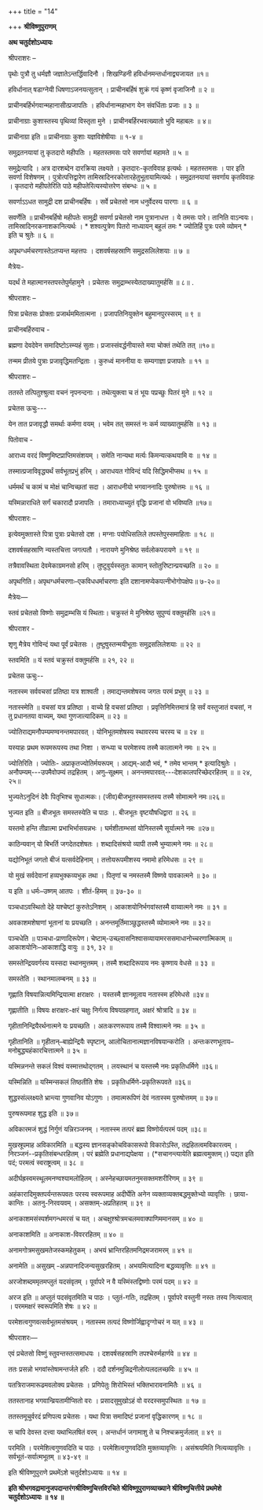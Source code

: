 +++
title = "14"

+++
**श्रीविष्णुपुराणम्**

**अथ चतुर्दशोऽध्यायः**

 श्रीपराशरः –

पृथोः पुत्रौ तु धर्मज्ञौ जज्ञातेऽन्तर्द्धिवादिनौ । शिखण्डिनी हविर्धानमन्तर्धानाद्व्यजायत ॥१॥

हविर्धानात् षडाग्नेयी धिषणाऽजनयत्सुतान् । प्राचीनबर्हिषं शुक्रं गयं कृष्णं वृजाजिनौ ॥ २ ॥

प्राचीनबर्हिर्भगवान्महानासीत्प्रजापतिः । हविर्धानान्महाभाग येन संवर्धिताः प्रजाः ॥ ३ ॥

प्राचीनाग्राः कुशास्तस्य पृथिव्यां विस्तृता मुने । प्राचीनबर्हिरभवत्ख्यातो भुवि महाबलः ॥ ४॥

 प्राचीनाग्रा इति ॥ प्राचीनाग्राः कुशाः यज्ञविशेषीयाः ॥ १-४ ॥

समुद्रतनयायां तु कृतदारो महीपतिः । महतस्तमसः पारे सवर्णायां महामते ॥ ५ ॥

 समुद्रेत्यादि । अत्र दारशब्देन दारक्रिया लक्ष्यते । कृतदारः-कृतविवाह इत्यर्थः । महतस्तमसः । पार इति सवर्णा विशेषणम् । पुत्रोत्पत्तिद्वारेण तामिस्रादिनरकोत्तारहेतुभूतायामित्यर्थः । समुद्रतनयायां सवर्णाय कृतविवाहः । कृतदारो महीपतेरिति पाठे महीपतेरित्यस्योत्तरेण संबन्धः ॥ ५ ॥

सवर्णाऽऽधत सामुद्री दश प्राचीनबर्हिषः । सर्वे प्रचेतसो नाम धनुर्वेदस्य पारगाः ॥ ६ ॥

 सवर्णेति ॥ प्राचीनबर्हिषो महीपतेः सामुद्री सवर्णा प्रचेतसो नाम पुत्रानाधत्त । ये तमसः पारे। तानिति वाऽन्वयः। तामिस्रादिनरकनाशकानित्यर्थः । \* शश्वत्पुत्रेण पितरो नाध्यायन् बहुलं तमः \* ज्योतिर्हि पुत्रः परमे व्योमन् \* इति च श्रुतेः ॥ ६ ॥

अपृथग्धर्मचरणास्तेऽतप्यन्त महत्तपः । दशवर्षसहस्राणि समुद्रसलिलेशयाः ॥ ७ ॥

मैत्रेयः-

यदर्थं ते महात्मानस्तपस्तेपुर्महामुने । प्रचेतसः समुद्राम्भस्येतदाख्यातुमर्हसि ॥ ८॥ .

 श्रीपराशरः –

पित्रा प्रचेतसः प्रोक्ताः प्रजार्थममितात्मना । प्रजापतिनियुक्तेन बहुमानपुरस्सरम् ॥ ९ ॥

 प्राचीनबर्हिरुवाच -

ब्रह्मणा देवदेवेन समादिष्टोऽस्म्यहं सुताः। प्रजास्संवर्द्धनीयास्ते मया चोक्तं तथेति तत् ॥१०॥

तन्मम प्रीतये पुत्राः प्रजावृद्धिमतन्द्रिताः । कुरुध्वं माननीया वः सम्यगाज्ञा प्रजापतेः ॥ ११ ॥

 श्रीपराशरः –

ततस्ते तत्पितुश्श्रुत्वा वचनं नृपनन्दनाः । तथेत्युक्त्वा च तं भूयः पप्रच्छुः पितरं मुने ॥ १२ ॥

 प्रचेतस ऊचुः---

येन तात प्रजावृद्धौ समर्थाः कर्मणा वयम् । भवेम तत् समस्तं नः कर्म व्याख्यातुमर्हसि ॥ १३ ॥

 पितोवाच -

आराध्य वरदं विष्णुमिष्टप्राप्तिमसंशयम् । समेति नान्यथा मर्त्यः किमन्यत्कथयामि वः ॥ १४ ॥

तस्मात्प्रजाविवृद्ध्यर्थं सर्वभूतप्रभुं हरिम् । आराधयत गोविन्दं यदि सिद्धिमभीप्सथ ॥ १५ ॥

धर्ममर्थं च कामं च मोक्षं चान्विच्छतां सदा । आराधनीयो भगवाननादिः पुरुषोत्तमः ॥ १६ ॥

यस्मिन्नाराधिते सर्गं चकारादौ प्रजापतिः । तमाराध्याच्युतं वृद्धिः प्रजानां वो भविष्यति ॥१७॥

 श्रीपराशरः –

इत्येवमुक्तास्ते पित्रा पुत्राः प्रचेतसो दश । मग्नाः पयोधिसलिले तपस्तेपुस्समाहिताः ॥ १८ ॥

दशवर्षसहस्राणि न्यस्तचित्ता जगत्पतौ । नारायणे मुनिश्रेष्ठ सर्वलोकपरायणे ॥ १९ ॥

तत्रैवावस्थिता देवमेकाग्रमनसो हरिम् । तुष्टुवुर्यस्स्तुतः कामान् स्तोतुरिष्टान्प्रयच्छति ॥ २० ॥

 अपृथगिति। अपृथग्धर्मचरणाः–एकविधधर्माचरणाः इति दशानामप्येकपत्नीभोगोपक्षेपः॥ ७-२०॥

 मैत्रेयः—

स्तवं प्रचेतसो विष्णोः समुद्राम्भसि यं स्थिताः। चक्रुस्तं मे मुनिश्रेष्ठ सुपुण्यं वक्तुमर्हसि ॥२१॥

 श्रीपराशर -

शृणु मैत्रेय गोविन्दं यथा पूर्वं प्रचेतसः । *तुष्टु*वुस्तन्मयीभूताः समुद्रसलिलेशयाः ॥ २२ ॥

 स्तवमिति ॥ यं स्तवं चक्रुस्तं वक्तुमर्हसि ॥ २१, २२ ॥

 प्रचेतस ऊचुः--

नतास्स्म सर्ववचसां प्रतिष्ठा यत्र शाश्वती । तमाद्यन्तमशेषस्य जगतः परमं प्रभुम् ॥ २३ ॥

 नतास्स्मेति ॥ वचसां यत्र प्रतिष्ठा । वाच्ये हि वचसां प्रतिष्ठा । प्रवृत्तिनिमित्तमात्रं हि सर्वं वस्तुजातं वचसां, न तु प्रधानतया वाच्यम्, यथा गुणजात्यादिकम् ॥ २३ ॥

ज्योतिराद्यमनौपम्यमण्वनन्तमपारवत् । योनिभूतमशेषस्य स्थावरस्य चरस्य च ॥ २४ ॥

यस्याहः प्रथम रूपमरूपस्य तथा निशा । सन्ध्या च परमेशस्य तस्मै कालात्मने नमः ॥ २५ ॥

 ज्योतिरिति । ज्योतिः- अप्राकृतज्योतिर्मयरूपम् । आद्यम्-आदौ भवं, \* तमेव भान्तम् \* इत्यादिश्रुतेः । अनौपम्यम्---उपमैवोपम्यं तद्रहितम् । अणु–सूक्ष्मम् । अनन्तमपारवत्---देशकालपरिच्छेदरहितम् ॥ ॥ २४, २५॥

भुज्यतेऽनुदिनं देवैः पितृभिश्च सुधात्मकः। (जीव)बीजभूतस्समस्तस्य तस्मै सोमात्मने नमः॥२६॥

 भुज्यत इति ॥ बीजभूतः समस्तस्येति च पाठः ।. बीजभूतः वृष्टयौषधिद्वारा ॥ २६ ॥

यस्तमो हन्ति तीव्रात्मा प्रभाभिर्भासयन्नभः । घर्मशीताम्भसां योनिस्तस्मै सूर्यात्मने नमः ॥२७॥

काठिन्यवान् यो बिभर्ति जगदेतदशेषतः । शब्दादिसंश्रयो व्यापी तस्मै भुम्यात्मने नमः ॥ २८॥

यद्योनिभूतं जगतो बीजं यत्सर्वदेहिनाम् । तत्तोयरूपमीशस्य नमामो हरिमेधसः ॥ २९ ॥

यो मुखं सर्वदेवानां हव्यभुक्कव्यभुक तथा । पितृणां च नमस्तस्मै विष्णवे पावकात्मने ॥ ३० ॥

 य इति ॥ धर्मः–उष्णम् आतपः । शीतं-हिमम् ॥ ३७-३० ॥

पञ्चधाऽवस्थितो देहे यश्चेष्टां कुरुतेऽनिशम् । आकाशयोनिर्भगवांस्तस्मै वाय्वात्मने नमः ॥ ३१ ॥

अवकाशमशेषाणां भूतानां यः प्रयच्छति । अनन्तमूर्तिमाञ्छुद्धस्तस्मै व्योमात्मने नमः ॥ ३२॥

 पञ्चधेति ॥ पञ्चधा-प्राणादिरूपेण। चेष्टाम्-उच्छ्वासनिश्वासव्यायामरससमाधानोच्चरणात्मिकाम् ॥ आकाशयोनिः–आकाशाद्धि वायुः ॥ ३१, ३२ ॥

समस्तेन्द्रियवर्गस्य यस्सदा स्थानमुत्तमम् । तस्मै शब्दादिरूपाय नमः कृष्णाय वेधसे ॥ ३३ ॥

 समस्तेति । स्थानमालम्बनम् ॥ ३३ ॥

गृह्णाति विषयान्नित्यमिन्द्रियात्मा क्षराक्षरः । यस्तस्मै ज्ञानमूलाय नतास्स्म हरिमेधसे ॥३४॥

 गृह्णातीति ॥ विषयः क्षराक्षरः-क्षरं चक्षुः निर्गत्य विषयग्रहणात्, अक्षरं श्रोत्रादि ॥ ३४ ॥

गृहीतानिन्द्रियैरर्थनात्मने यः प्रयच्छति । अतःकरणरूपाय तस्मै विश्वात्मने नमः ॥ ३५ ॥

 गृहीतानिति ॥ गृहीतान्–बाह्येन्द्रियैः स्पृष्टान्, आलोचितानात्मज्ञानविषयान्करोति । अन्तःकरणभूताय–मनोबुद्ध्यहंकारचित्तात्मने ॥ ३५ ॥

यस्मिन्ननन्ते सकलं विश्वं यस्मात्तथोद्गतम् । लयस्थानं च यस्तस्मै नमः प्रकृतिधर्मिणे ॥३६॥

 यस्मिन्निति ॥ यस्मिन्सकलं तिष्ठतीति शेषः । प्रकृतिधर्मिणे-प्रकृतिरूपवते ॥३६॥

शुद्धस्संल्लक्ष्यते भ्रान्त्या गुणवानिव योऽगुणः । तमात्मरूपिणं देवं नतास्स्म पुरुषोत्तमम् ॥ ३७॥

 पुरुषरूपमाह शुद्ध इति ॥ ३७॥

अविकारमजं शुद्धं निर्गुणं यन्निरञ्जनम् । नतास्स्म तत्परं ब्रह्म विष्णोर्यत्परमं पदम् ॥३८॥

 मुखस्रूपमाह अविकारमिति ॥ बद्धस्य ज्ञानसङ्कोचविकासरूपो विकारोऽस्ति, तद्रहितत्वमविकारत्वम् । निरञ्जनं--प्रकृतिसंबन्धरहितम् । परं ब्रह्मेति प्रधानाद्यपेक्षया । (\*सचानन्त्यायेति ब्रह्मत्वमुक्तम्।) पद्यत इति पदं; परमत्वं स्वराष्ट्रत्वम् ॥ ३८ ॥

अदीर्घह्रस्वमस्थूलमनण्वश्यामलोहितम् । अस्नेहच्छायमतनुमसक्तमशरीरिणम् ॥ ३९ ॥

 अहंकारादिमुक्तपर्यन्तरूपवतः परस्य स्वरूपमाह अदीर्घेति अनेन व्यक्ताव्यक्तबद्धमुक्तेभ्यो व्यावृत्तिः । छाया-कान्तिः । अतनु-निरवयवम् । असक्तम्-अप्रतिहतम् ॥ ३९ ॥

अनाकाशमसंस्पर्शमगन्धमरसं च यत् । अचक्षुश्श्रोत्रमचलमवाक्पाणिममानसम् ॥ ४० ॥

 अनाकाशमिति ॥ अनाकाश-विवररहितम् ॥ ४० ॥

अनामगोत्रमसुखमतेजस्कमहेतुकम् । अभयं भ्रान्तिरहितमनिद्रमजरामरम् ॥ ४१ ॥

 अनामेति ॥ असुखम् -अन्नपानादिजन्यसुखरहितम् । अभयमित्यादिना बद्धव्यावृत्तिः ॥ ४१ ॥

अरजोशब्दममृतमप्लुतं यदसंवृतम् । पूर्वापरे न वै यस्मिंस्तद्विष्णोः परमं पदम् ॥ ४२ ॥

 अरज इति ॥ अप्लुतं पदसंवृतमिति च पाठः । प्लुतं-गतिः, तद्रहितम् । पूर्वापरे वस्तुनी नस्तः तस्य नित्यत्वात् । परममक्षरं स्वरूपमिति शेषः ॥ ४२ ॥

परमेशत्वगुणवत्सर्वभूतमसंश्रयम् । नतास्स्म तत्पदं विष्णोर्जिह्वादृग्गोचरं न यत् ॥ ४३ ॥

 श्रीपराशरः—

एवं प्रचेतसो विष्णुं स्तुवन्तस्तत्समाधयः । दशवर्षसहस्राणि तपश्चेरुर्महार्णवे ॥ ४४ ॥

ततः प्रसन्नो भगवांस्तेषामन्तर्जले हरिः । ददौ दर्शनमुन्निद्रनीलोत्पलदलच्छविः ॥ ४५ ॥

पतत्रिराजमारूढमवलोक्य प्रचेतसः । प्रणिपेतुः शिरोभिस्तं भक्तिभारावनामितैः ॥ ४६ ॥

ततस्तानाह भगवान्व्रियतामीप्सितो वरः । प्रसादसुमुखोऽहं वो वरदस्समुपस्थितः ॥ १७ ॥

ततस्तमूचुर्वरदं प्रणिपत्य प्रचेतसः । यथा पित्रा समादिष्टं प्रजानां वृद्धिकारणम् ॥ १८ ॥

स चापि देवस्त दत्त्वा यथाभिलषितं वरम् । अन्तर्धानं जगामाशु ते च निश्चक्रमुर्जलात् ॥ ४९ ॥

 परमिति । परमेशित्वगुणवदिति च पाठः । परमेशित्वगुणवदिति मुक्तव्यावृत्तिः । असंश्रयमिति नित्यव्यावृत्तिः । सर्वभूतं-सर्वात्मभूतम् ॥ ४३-४९ ॥

इति श्रीविष्णुपुराणे प्रथमेंऽशे चतुर्दशोऽध्यायः ॥ १४ ॥

**इति श्रीभगवद्रामानुजपदान्तरंगश्रीविष्णुचित्तविरचिते श्रीविष्णुपुराणव्याख्याने
श्रीविष्णुचित्तीये प्रथमेशे चतुर्दशोऽध्यायः ॥ १४ ॥**

